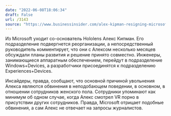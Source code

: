 ```yaml
---
date: "2022-06-08T18:06:34"
draft: False
url: /3143
source: "https://www.businessinsider.com/alex-kipman-resigning-microsoft-following-insider-report-misconduct-allegations-2022-6"
---
```


Из Microsoft уходит со-основатель Hololens Алекс Кипман. Его подразделение подвергнется реорганизации, а непосредственный руководитель комментирует, что они с Алексом несколько месяцев обсуждали планы развития и решение принято совместно. Инженеры, занимающиеся аппаратным обеспечением, перейдут в подразделение Windows+Devices, а разработчики присоединятся к подразделению Experiences+Devices.

Инсайдеры, правда, сообщают, что основной причиной увольнения Алекса являются обвинения в неподобающем поведении, в основном, в отношении сотрудников женского пола. Сотрудники упоминают как минимум об одном случае, когда Алекс смотрел VR порно в присутствии других сотрудников. Правда, Microsoft отрицает подобные обвинения, а сам Алекс не отвечает на запросы журналистов.
